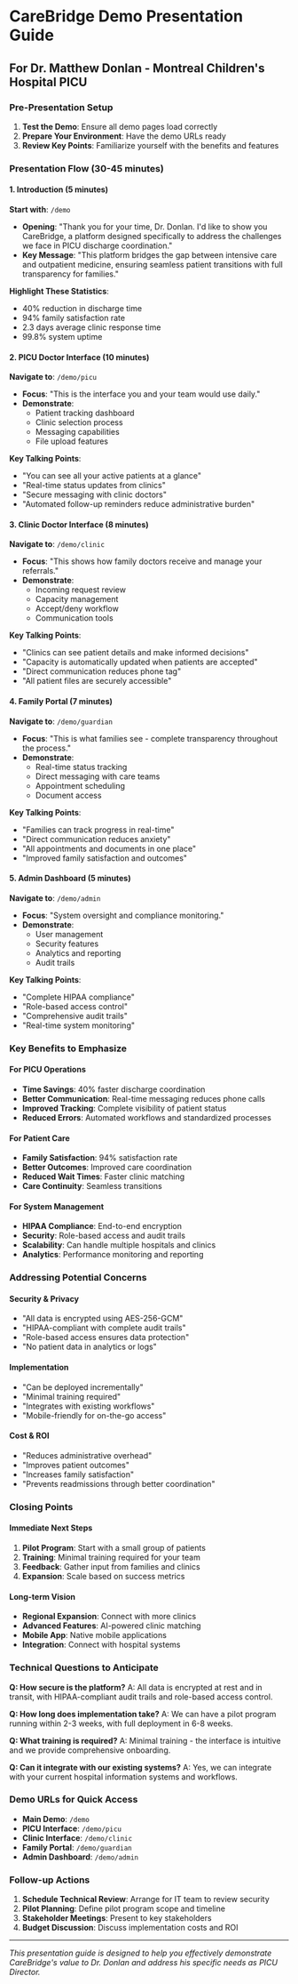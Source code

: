 # CareBridge Demo Presentation Guide
## For Dr. Matthew Donlan - Montreal Children's Hospital PICU

### Pre-Presentation Setup
1. **Test the Demo**: Ensure all demo pages load correctly
2. **Prepare Your Environment**: Have the demo URLs ready
3. **Review Key Points**: Familiarize yourself with the benefits and features

### Presentation Flow (30-45 minutes)

#### 1. Introduction (5 minutes)
**Start with**: `/demo`
- **Opening**: "Thank you for your time, Dr. Donlan. I'd like to show you CareBridge, a platform designed specifically to address the challenges we face in PICU discharge coordination."
- **Key Message**: "This platform bridges the gap between intensive care and outpatient medicine, ensuring seamless patient transitions with full transparency for families."

**Highlight These Statistics**:
- 40% reduction in discharge time
- 94% family satisfaction rate
- 2.3 days average clinic response time
- 99.8% system uptime

#### 2. PICU Doctor Interface (10 minutes)
**Navigate to**: `/demo/picu`
- **Focus**: "This is the interface you and your team would use daily."
- **Demonstrate**:
  - Patient tracking dashboard
  - Clinic selection process
  - Messaging capabilities
  - File upload features

**Key Talking Points**:
- "You can see all your active patients at a glance"
- "Real-time status updates from clinics"
- "Secure messaging with clinic doctors"
- "Automated follow-up reminders reduce administrative burden"

#### 3. Clinic Doctor Interface (8 minutes)
**Navigate to**: `/demo/clinic`
- **Focus**: "This shows how family doctors receive and manage your referrals."
- **Demonstrate**:
  - Incoming request review
  - Capacity management
  - Accept/deny workflow
  - Communication tools

**Key Talking Points**:
- "Clinics can see patient details and make informed decisions"
- "Capacity is automatically updated when patients are accepted"
- "Direct communication reduces phone tag"
- "All patient files are securely accessible"

#### 4. Family Portal (7 minutes)
**Navigate to**: `/demo/guardian`
- **Focus**: "This is what families see - complete transparency throughout the process."
- **Demonstrate**:
  - Real-time status tracking
  - Direct messaging with care teams
  - Appointment scheduling
  - Document access

**Key Talking Points**:
- "Families can track progress in real-time"
- "Direct communication reduces anxiety"
- "All appointments and documents in one place"
- "Improved family satisfaction and outcomes"

#### 5. Admin Dashboard (5 minutes)
**Navigate to**: `/demo/admin`
- **Focus**: "System oversight and compliance monitoring."
- **Demonstrate**:
  - User management
  - Security features
  - Analytics and reporting
  - Audit trails

**Key Talking Points**:
- "Complete HIPAA compliance"
- "Role-based access control"
- "Comprehensive audit trails"
- "Real-time system monitoring"

### Key Benefits to Emphasize

#### For PICU Operations
- **Time Savings**: 40% faster discharge coordination
- **Better Communication**: Real-time messaging reduces phone calls
- **Improved Tracking**: Complete visibility of patient status
- **Reduced Errors**: Automated workflows and standardized processes

#### For Patient Care
- **Family Satisfaction**: 94% satisfaction rate
- **Better Outcomes**: Improved care coordination
- **Reduced Wait Times**: Faster clinic matching
- **Care Continuity**: Seamless transitions

#### For System Management
- **HIPAA Compliance**: End-to-end encryption
- **Security**: Role-based access and audit trails
- **Scalability**: Can handle multiple hospitals and clinics
- **Analytics**: Performance monitoring and reporting

### Addressing Potential Concerns

#### Security & Privacy
- "All data is encrypted using AES-256-GCM"
- "HIPAA-compliant with complete audit trails"
- "Role-based access ensures data protection"
- "No patient data in analytics or logs"

#### Implementation
- "Can be deployed incrementally"
- "Minimal training required"
- "Integrates with existing workflows"
- "Mobile-friendly for on-the-go access"

#### Cost & ROI
- "Reduces administrative overhead"
- "Improves patient outcomes"
- "Increases family satisfaction"
- "Prevents readmissions through better coordination"

### Closing Points

#### Immediate Next Steps
1. **Pilot Program**: Start with a small group of patients
2. **Training**: Minimal training required for your team
3. **Feedback**: Gather input from families and clinics
4. **Expansion**: Scale based on success metrics

#### Long-term Vision
- **Regional Expansion**: Connect with more clinics
- **Advanced Features**: AI-powered clinic matching
- **Mobile App**: Native mobile applications
- **Integration**: Connect with hospital systems

### Technical Questions to Anticipate

**Q: How secure is the platform?**
A: All data is encrypted at rest and in transit, with HIPAA-compliant audit trails and role-based access control.

**Q: How long does implementation take?**
A: We can have a pilot program running within 2-3 weeks, with full deployment in 6-8 weeks.

**Q: What training is required?**
A: Minimal training - the interface is intuitive and we provide comprehensive onboarding.

**Q: Can it integrate with our existing systems?**
A: Yes, we can integrate with your current hospital information systems and workflows.

### Demo URLs for Quick Access
- **Main Demo**: `/demo`
- **PICU Interface**: `/demo/picu`
- **Clinic Interface**: `/demo/clinic`
- **Family Portal**: `/demo/guardian`
- **Admin Dashboard**: `/demo/admin`

### Follow-up Actions
1. **Schedule Technical Review**: Arrange for IT team to review security
2. **Pilot Planning**: Define pilot program scope and timeline
3. **Stakeholder Meetings**: Present to key stakeholders
4. **Budget Discussion**: Discuss implementation costs and ROI

---

*This presentation guide is designed to help you effectively demonstrate CareBridge's value to Dr. Donlan and address his specific needs as PICU Director.* 